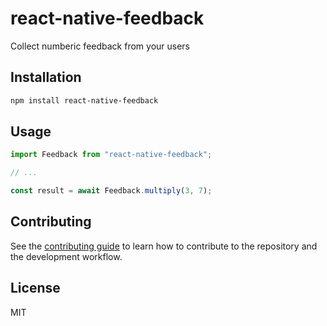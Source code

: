 # react-native-feedback

Collect numberic feedback from your users

## Installation

```sh
npm install react-native-feedback
```

## Usage

```js
import Feedback from "react-native-feedback";

// ...

const result = await Feedback.multiply(3, 7);
```

## Contributing

See the [contributing guide](CONTRIBUTING.md) to learn how to contribute to the repository and the development workflow.

## License

MIT
